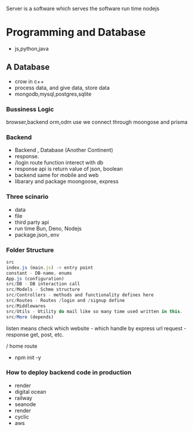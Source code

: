 Server is a software which serves the software
run time nodejs

# Programming and Database
- js,python,java

## A Database
- crow in c++
- process data, and give data, store data
- mongodb,mysql,postgres,sqlite



### Bussiness Logic

browser,backend 
orm,odm use we connect through moongose and prisma

### Backend
- Backend , Database (Another Continent)
- response. 
- /login route function interect with db
- response api is return value of json, boolean 
- backend same for mobile and web
- libarary and package moongoose, express
>
### Three scinario
- data 
- file
- third party api
- run time Bun, Deno, Nodejs
- package.json,.env 

### Folder Structure
```js
src
index.js (main.js) -> entry point
constant - DB-name, enums
App.js (configuration)
src/DB - DB interaction call
src/Models - Schme structure
src/Controllers - methods and functionality defines here
src/Routes - Routes /login and /signup define
src/Middlewares
src/Utils - Utility do mail like so many time used written in this.
src/More (depends)

```
listen means check which website - which handle by express
url request - response  get, post, etc.

/ home route

- npm init -y
### How to deploy backend code in production

- render
- digital ocean
- railway
- seanode
- render
- cyclic 
- aws